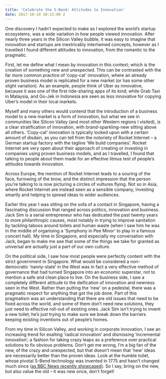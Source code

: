 ```yaml
---
title: 'Celebrate the S-Bend: Attitudes to Innovation'
date: 2017-10-19 10:15:00 Z
---
```


One discovery I hadn’t expected to make as I explored the world’s startup ecosystems, was a wide variation in how people viewed innovation. After nearly three years in the Silicon Valley bubble, it was easy to imagine that innovation and startups are inextricably intertwined concepts, however as I travelled I found different attitudes to innovation, from the romantic to the pragmatic.

First, let me define what I mean by innovation in this context; which is the creation of something new and unexpected. This can be contrasted with the far more common practice of ‘copy-cat’ innovation, where an already proven business model is replicated for a new market (or has some other slight variation). As an example, people think of Uber as innovative, because it was one of the first ride-sharing apps of its kind; while Grab Taxi in Malaysia, and Go-Jek in Indonesia are seen as less innovative for copying Uber’s model in their local markets. 

Myself and many others would contend that the introduction of a business model to a new market is a form of innovation, but what we see in communities like Silicon Valley (and most other Western regions I visited), is a clear stratification of innovation, with brand-sparkling-new sitting above all others. ‘Copy-cat’ innovation is typically looked upon with a certain amount of disdain, as you can tell from the notoriety of Rocket Internet – a German startup factory with the tagline ‘We build companies’. Rocket Internet are very open about their approach of creating or investing in companies using proven business models, and as I travelled, I found that talking to people about them made for an effective litmus test of people’s attitudes towards innovation. 

Across Europe, the mention of Rocket Internet leads to a souring of the face, furrowing of the brow, and the distinct impression that the person you’re talking to is now picturing a circles of vultures flying. Not so in Asia, where Rocket Internet are instead seen as a sensible company, investing smartly and helping to spread ideas to wider audiences. 

Earlier this year I was sitting on the sofa of a contact in Singapore, having a fascinating discussion that ranged across politics, innovation and business. Jack Sim is a serial entrepreneur who has dedicated the past twenty years to more philanthropic causes, most notably in trying to improve sanitation by tackling taboos around toilets and human waste (when I saw him he was in the middle of organising a ‘Symphony in Pee Minor’ to play in a famous concert hall). My time in Singapore, and especially my conversation with Jack, began to make me see that some of the things we take for granted as universal are actually just a part of our own culture. 

On the political side, I saw how most people were perfectly content with the strict government in Singapore. What would be considered a non-democratic ‘nanny-state’ in the West was in fact a very effective method of governance that had turned Singapore into an economic superstar, not to mention a safe and clean place to live. On the business side, I saw a completely different attitude to the deification of innovation and newness seen in the West. Rather than putting the ‘new’ on a pedestal, there was a pragmatic respect for anything that got the job done. Part of this pragmatism was an understanding that there are old issues that need to be fixed across the world, and some of them don’t need new solutions, they just need to effective roll-out of existing ones. Jack Sim isn’t trying to invent a new toilet; he’s just trying to make sure we break down the barriers keeping existing inventions out of people’s homes. 

From my time in Silicon Valley, and working in corporate innovation, I see an increasing trend for exalting ‘radical innovation’ and dismissing ‘incremental innovation’; a fashion for taking crazy leaps as a preference over practical solutions to fix obvious problems. Don’t get me wrong, I’m a big fan of the new, of the crazy and unexpected, but that doesn’t mean that ‘new’ ideas are necessarily better than the proven ideas. Look at the humble toilet, whose pivotal S-Bend technology was invented in 1775 and hasn’t changed much since ([as BBC News recently showcased](http://www.bbc.co.uk/news/business-41188465)). So I say, bring on the new, but also value the old – it was new once, don’t forget!
